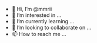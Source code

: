 - 👋 Hi, I’m @mmrii
- 👀 I’m interested in ...
- 🌱 I’m currently learning ...
- 💞️ I’m looking to collaborate on ...
- 📫 How to reach me ...

<!---
mmrii/mmrii is a ✨ special ✨ repository because its `README.md` (this file) appears on your GitHub profile.
You can click the Preview link to take a look at your changes.
--->
